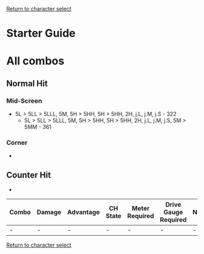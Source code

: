 [Return to character select](./index.md)  

# Starter Guide



# All combos

## Normal Hit

### Mid-Screen

- 5L > 5LL > 5LLL, 5M, 5H > 5HH, 5H > 5HH, 2H, j.L, j.M, j.S - 322
  - 5L > 5LL > 5LLL, 5M, 5H > 5HH, 5H > 5HH, 2H, j.L, j.M, j.S, 5M > 5MM - 361

### Corner

- 

## Counter Hit

- 


| Combo | Damage | Advantage | CH State | Meter Required | Drive Gauge Required | Notes |
| ----- | ------ | --------- | -------- | -------------- | -------------------- | ----- |
| -     | -      | -         | -        | -              | -                    | -     |


[Return to character select](./index.md)  
